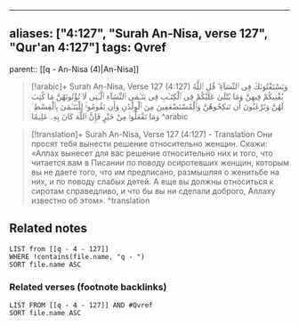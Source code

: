 
---
aliases: ["4:127", "Surah An-Nisa, verse 127", "Qur'an 4:127"]
tags: Qvref
---

parent:: [[q - An-Nisa (4)|An-Nisa]]

> [!arabic]+ Surah An-Nisa, Verse 127 (4:127)
> <span class="quran-arabic">وَيَسْتَفْتُونَكَ فِى ٱلنِّسَآءِ ۖ قُلِ ٱللَّهُ يُفْتِيكُمْ فِيهِنَّ وَمَا يُتْلَىٰ عَلَيْكُمْ فِى ٱلْكِتَـٰبِ فِى يَتَـٰمَى ٱلنِّسَآءِ ٱلَّـٰتِى لَا تُؤْتُونَهُنَّ مَا كُتِبَ لَهُنَّ وَتَرْغَبُونَ أَن تَنكِحُوهُنَّ وَٱلْمُسْتَضْعَفِينَ مِنَ ٱلْوِلْدَٰنِ وَأَن تَقُومُوا۟ لِلْيَتَـٰمَىٰ بِٱلْقِسْطِ ۚ وَمَا تَفْعَلُوا۟ مِنْ خَيْرٍ فَإِنَّ ٱللَّهَ كَانَ بِهِۦ عَلِيمًا</span>
^arabic

> [!translation]+ Surah An-Nisa, Verse 127 (4:127) - Translation
> Они просят тебя вынести решение относительно женщин. Скажи: «Аллах вынесет для вас решение относительно них и того, что читается вам в Писании по поводу осиротевших женщин, которым вы не даете того, что им предписано, размышляя о женитьбе на них, и по поводу слабых детей. А еще вы должны относиться к сиротам справедливо, и что бы вы ни сделали доброго, Аллаху известно об этом».
^translation



## Related notes
```dataview
LIST from [[q - 4 - 127]]
WHERE !contains(file.name, "q - ")
SORT file.name ASC
```

### Related verses (footnote backlinks)
```dataview
LIST FROM [[q - 4 - 127]] AND #Qvref
SORT file.name ASC
```


